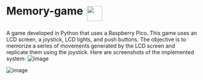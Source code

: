 # Memory-game ­­­<img src="https://github.com/YasserManouzi/Memory-game/assets/79117423/0296e8a0-d13c-470f-bf5f-029dd432bc21" height="40" style="vertical-align:top; margin:4px">

A game developed in Python that uses a Raspberry Pico.
This game uses an LCD screen, a joystick, LCD lights, and push buttons. The objective is to memorize a series of movements generated by the LCD screen and replicate them using the joystick. Here are screenshots of the implemented system:
![image](https://github.com/YasserManouzi/Memory-game/assets/79117423/4b13679c-c8f9-4073-a9ce-fa75fd305213)

![image](https://github.com/YasserManouzi/Memory-game/assets/79117423/fc613912-64eb-4535-b8a2-03d0902d4a4c)

